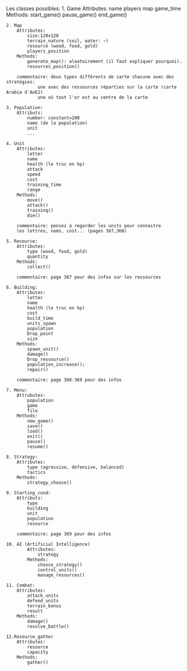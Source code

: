 


Les classes possibles:
    1. Game
        Attributes:
            name
            players
            map
            game_time
        Methods:
            start_game()
            pause_game()
            end_game()
    
    2. Map
        Attributes:
            size:120x120
            terrain_nature (soil, water: ~)
            resource (wood, food, gold)
            players_position
        Methods:
            generate_map(): aleatoirement (il faut expliquer pourquoi).
            resources_position()
            
        commentaire: deux types différents de carte chacune avec des stratégies:
                une avec des ressources réparties sur la carte (carte Arabia d'AoE2)
                une où tout l'or est au centre de la carte
    
    3. Population:
        Attributs:
            number: constant=200
            name (de la population)
            unit
            ...
    
    4. Unit
        Attributes:
            letter
            name
            health (le truc en hp)
            attack
            speed
            cost
            training_time
            range
        Methods:
            move()
            attack()
            training()
            die()

        commentaire: pensez à regarder les units pour connaitre 
        les lettres, noms, cost... (pages 367,368)
    
    5. Resource:
        Attributes:
            type (wood, food, gold)
            quantity
        Methods:
            collect()
        
        commentaire: page 367 pour des infos sur les ressources
    
    6. Building:
        Attributes:
            letter
            name
            health (le truc en hp)
            cost
            build_time
            units_spawn
            population
            Drop_point
            size
        Methods:
            spawn_unit()
            damage()
            Drop_ressource()
            population_increase();
            repair()

        commentaire: page 368-369 pour des infos
    
    7. Menu:
        Attrubutes:
            population
            game
            file
        Methods:
            new_game()
            save()
            load()
            exit()
            pause()
            resume()

    8. Strategy:
        Attributes:
            type (agressive, defensive, balanced)
            tactics
        Methods:
            strategy_choose()
        
    9. Starting_cond:
        Attributs:
            type
            building
            unit
            population
            resource
        
        commentaire: page 369 pour des infos
    
    10. AI (Artificial Intelligence)
            Attributes:
                strategy
            Methods:
                choose_strategy()
                control_units()
                manage_resources()

    11. Combat:
        Attributes:
            attack_units
            defend_units
            terrain_bonus
            result
        Methods:
            damage()
            resolve_battle()
    
    12.Resource_gather
        Attributes:
            resource
            capacity
        Methods:
            gather()
